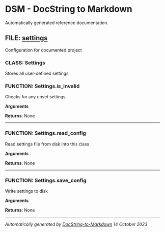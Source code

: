 # DSM - DocString to Markdown

Automatically generated reference documentation.


## FILE: [settings](settings)

Configuration for documented project

### CLASS: Settings

Stores all user-defined settings

### FUNCTION: Settings.is_invalid

Checks for any unset settings

**Arguments**

**Returns**: 
None



---

### FUNCTION: Settings.read_config

Read settings file from disk into this class

**Arguments**

**Returns**: 
None



---

### FUNCTION: Settings.save_config

Write settings to disk

**Arguments**

**Returns**: 
None



---



*Automatically generated by [DocString-to-Markdown](https://github.com/j-lucas-d/DocString-to-Markdown) 14 October 2023*
